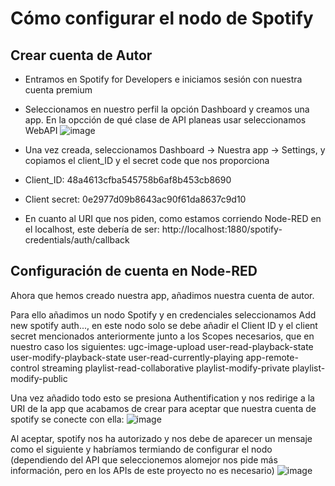 # Cómo configurar el nodo de Spotify

## Crear cuenta de Autor
- Entramos en Spotify for Developers e iniciamos sesión con nuestra cuenta premium
- Seleccionamos en nuestro perfil la opción Dashboard y creamos una app. En la opcción de qué clase de API planeas usar seleccionamos WebAPI
![image](https://github.com/eromerol/Smart-Cube-ESP8266/assets/124197400/4edfdc62-a72d-45ab-93b9-ad36f09cd10c)

- Una vez creada, seleccionamos Dashboard -> Nuestra app -> Settings, y copiamos el client_ID y el secret code que nos proporciona
- Client_ID: 48a4613cfba545758b6af8b453cb8690
- Client secret: 0e2977d09b8643ac90f61da8637c9d10
- En cuanto al URI que nos piden, como estamos corriendo Node-RED en el localhost, este debería de ser: http://localhost:1880/spotify-credentials/auth/callback

## Configuración de cuenta en Node-RED
Ahora que hemos creado nuestra app, añadimos nuestra cuenta de autor. 

Para ello añadimos un nodo Spotify y en credenciales seleccionamos Add new spotify auth..., en este nodo solo se debe añadir el Client ID y el client secret mencionados anteriormente junto a los Scopes necesarios, que en nuestro caso los siguientes: 
ugc-image-upload
user-read-playback-state
user-modify-playback-state
user-read-currently-playing
app-remote-control
streaming
playlist-read-collaborative
playlist-modify-private
playlist-modify-public

Una vez añadido todo esto se presiona Authentification y nos redirige a la URI de la app que acabamos de crear para aceptar que nuestra cuenta de spotify se conecte con ella:
![image](https://github.com/eromerol/Smart-Cube-ESP8266/assets/124197400/bb6ad652-0172-4208-86ed-d7c3f8ce2acf)

Al aceptar, spotify nos ha autorizado y nos debe de aparecer un mensaje como el siguiente y habríamos termiando de configurar el nodo (dependiendo del API que seleccionemos alomejor nos pide más información, pero en los APIs de este proyecto no es necesario)
![image](https://github.com/eromerol/Smart-Cube-ESP8266/assets/124197400/2221cea5-756b-4c94-939f-40c9e8a0a6ab)

